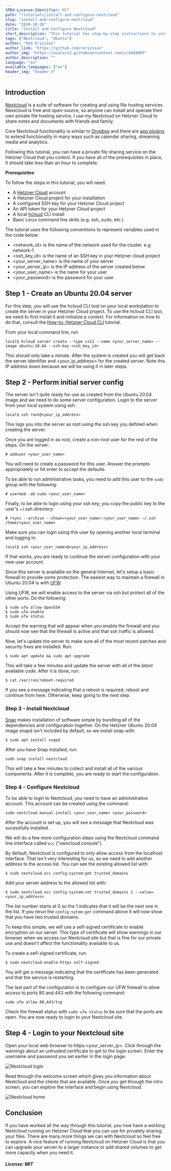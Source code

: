 ```yaml
---
SPDX-License-Identifier: MIT
path: "/tutorials/install-and-configure-nextcloud"
slug: "install-and-configure-nextcloud"
date: "2020-10-26"
title: "Install and Configure Nextcloud"
short_description: "This tutorial has step-by-step instructions to install and configure Nextcloud in the Hetzner Cloud for filesharing and groupware"
tags: ["Nextcloud", "Ubuntu"]
author: "Rob Ericsson"
author_link: "https://github.com/rericsson"
author_img: "https://avatars3.githubusercontent.com/u/4484005"
author_description: ""
language: "en"
available_languages: ["en"]
header_img: "header-3"
---
```


## Introduction

[Nextcloud](https://nextcloud.com/) is a suite of software for creating and using file hosting services. Nextcloud is free and open-source, so anyone can install and operate their own private file hosting service. I use my Nextcloud on Hetzner Cloud to share notes and documents with friends and family.

Core Nextcloud functionality is similar to [Dropbox](https://www.dropbox.com/) and there are [app plugins](https://apps.nextcloud.com/) to extend functionality in many ways such as calendar sharing, streaming media and analytics.

Following this tutorial, you can have a private file sharing service on the Hetzner Cloud that you control. If you have all of the prerequisites in place, it should take less than an hour to complete. 

**Prerequisites**

To follow the steps in this tutorial, you will need:
* A [Hetzner Cloud](https://www.hetzner.com/cloud) account
* A Hetzner Cloud project for your installation
* A configured SSH key for your Hetzner Cloud project
* An API token for your Hetzner Cloud project
* A local [hcloud](https://github.com/hetznercloud/cli) CLI install
* Basic Linux command line skills (e.g. ssh, sudo, etc.)

The tutorial uses the following conventions to represent variables used in the code below:
* <network_id> is the name of the network used for the cluster. e.g. network-1
* <ssh_key_id> is the name of an SSH key in your Hetzner cloud project
* <your_server_name> is the name of your server
* <your_server_ip> is the IP address of the server created below
* <your_user_name> is the name for your user
* <your_password> is the password for your user

## Step 1 - Create an Ubuntu 20.04 server

For this step, you will use the hcloud CLI tool on your local workstation to create the server in your Hetzner Cloud project. To use the hcloud CLI tool, we need to first install it and initialize a context. For information on how to do that, consult the [How-to: Hetzner Cloud CLI](https://community.hetzner.com/tutorials/howto-hcloud-cli) tutorial. 

From your local command line, run
```
local$ hcloud server create --type cx11 --name <your_server_name> --image ubuntu-20.04 --ssh-key <ssh_key_id> 
```

This should only take a minute. After the system is created you will get back the server identifier and <your_ip_address> for the created server. Note this IP address down because we will be using it in later steps.

## Step 2 - Perform initial server config

The server isn't quite ready for use as created from the Ubuntu 20.04 image and we need to do some server configuration. Login to the server from your local system using ssh:

```
local$ ssh root@<your_ip_address>
```

This logs you into the server as root using the ssh key you defined when creating the server.

Once you are logged in as root, create a non-root user for the rest of the steps. On the server:

```
# adduser <your_user_name>
```
You will need to create a password for this user. Answer the prompts appropriately or hit enter to accept the defaults. 

To be able to run administrative tasks, you need to add this user to the `sudo` group with the following:
```
# usermod -aG sudo <your_user_name>
```

Finally, to be able to login using your ssh key, you copy the public key to the user's ~/.ssh directory:
```
# rsync --archive --chown=<your_user_name>:<your_user_name> ~/.ssh /home/<your_user_name>
```
Make sure you can login using this user by opening another local terminal and logging in:

```
local$ ssh <your_user_name>@<your_ip_address>
```

If that works, you are ready to continue the server configuration with your new user account. 

Since this server is available on the general Internet, let's setup a basic firewall to provide some protection. The easiest way to maintain a firewall in Ubuntu 20.04 is with [UFW](https://wiki.ubuntu.com/UncomplicatedFirewall). 

Using UFW, we will enable access to the server via ssh but protect all of the other ports. Do the following:

```
$ sudo ufw allow OpenSSH
$ sudo ufw enable
$ sudo ufw status
```

Accept the warning that will appear when you enable the firewall and you should now see that the firewall is active and that ssh traffic is allowed. 

Now, let's update the server to make sure all of the most recent patches and security fixes are installed. Run:

```
$ sudo apt update && sudo apt upgrade
```

This will take a few minutes and update the server with all of the latest available code. After it is done, run:

```
$ cat /var/run/reboot-required
```

If you see a message indicating that a reboot is required, reboot and continue from here. Otherwise, keep going to the next step. 

### Step 3 - Install Nextcloud

[Snap](https://snapcraft.io/) makes installation of software simple by bundling all of the dependencies and configuration together. On the Hetzner Ubuntu 20.04 image snapd isn't included by default, so we install snap with:

```
$ sudo apt install snapd
```

After you have Snap installed, run:

```
sudo snap install nextcloud
```

This will take a few minutes to collect and install all of the various components. After it is complete, you are ready to start the configuration.


### Step 4 - Configure Nextcloud

To be able to login to Nextcloud, you need to have an administrative account. This account can be created using the command:

```
sudo nextcloud.manual-install <your_user_name> <your_password>
```

After the account is set up, you will see a message that Nextcloud was sucessfully installed. 

We will do a few more configuration steps using the Nextcloud command line interface called `occ` ("owncloud console"). 

By default, Nextcloud is configured to only allow access from the localhost interface. That isn't very interesting for us, so we need to add another address to the access list. You can see the existing allowed list with:

```
$ sudo nextcloud.occ config:system:get trusted_domains
```

Add your server address to the allowed list with:

```
$ sudo nextcloud.occ config:system:set trusted_domains 1 --value=<your_ip_address>
```

The list number starts at 0 so the 1 indicates that it will be the next one in the list. If you rerun the `config:sytem:get` command above it will now show that you have two trusted domains. 

To keep this simple, we will use a self-signed certificate to enable encryption on our server. This type of certificate will show warnings in our browser when we access our Nextcloud site but that is fine for our private use and doesn't affect the functionality available to us. 

To create a self-signed certificate, run:

```
$ sudo nextcloud.enable-https self-signed
```

You will get a message indicating that the certificate has been generated and that the service is restarting. 

The last part of the configuration is to configure our UFW firewall to allow access to ports 80 and 443 with the following command:

```
sudo ufw allow 80,443/tcp
```

Check the firewall status with `sudo ufw status` to be sure that the ports are open. You are now ready to login to your Nextcloud site. 


## Step 4 - Login to your Nextcloud site

Open your local web browser to https:<your_server_ip>. Click through the warnings about an untrusted certificate to get to the login screen. Enter the username and password you set earlier in the login page:

![Nextcloud login](images/nextcloud_login.png)

Read through the welcome screen which gives you information about Nextcloud and the clients that are available. Once you get through the intro screen, you can explore the interface and begin using Nextcloud. 

![Nextcloud home](images/nextcloud_desktop.png)


## Conclusion

If you have worked all the way through this tutorial, you now have a working Nextcloud running on Hetzner Cloud that you can use for privately sharing your files. There are many more things we can with Nextcloud so feel free to explore. A nice feature of running Nextcloud on Hetzner Cloud is that you can upgrade your server to a larger instance or add shared volumes to get more capacity when you need it.

##### License: MIT

<!--

Contributor's Certificate of Origin

By making a contribution to this project, I certify that:

(a) The contribution was created in whole or in part by me and I have
    the right to submit it under the license indicated in the file; or

(b) The contribution is based upon previous work that, to the best of my
    knowledge, is covered under an appropriate license and I have the
    right under that license to submit that work with modifications,
    whether created in whole or in part by me, under the same license
    (unless I am permitted to submit under a different license), as
    indicated in the file; or

(c) The contribution was provided directly to me by some other person
    who certified (a), (b) or (c) and I have not modified it.

(d) I understand and agree that this project and the contribution are
    public and that a record of the contribution (including all personal
    information I submit with it, including my sign-off) is maintained
    indefinitely and may be redistributed consistent with this project
    or the license(s) involved.

Signed-off-by: [submitter's name and email address here]

-->
